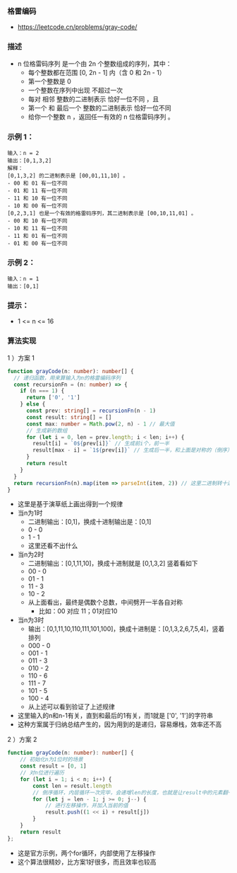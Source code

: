 ### 格雷编码

- https://leetcode.cn/problems/gray-code/

### 描述

- n 位格雷码序列 是一个由 2n 个整数组成的序列，其中：
  * 每个整数都在范围 [0, 2n - 1] 内（含 0 和 2n - 1）
  * 第一个整数是 0
  * 一个整数在序列中出现 不超过一次
  * 每对 相邻 整数的二进制表示 恰好一位不同 ，且
  * 第一个 和 最后一个 整数的二进制表示 恰好一位不同
  * 给你一个整数 n ，返回任一有效的 n 位格雷码序列 。

### 示例 1：

```
输入：n = 2
输出：[0,1,3,2]
解释：
[0,1,3,2] 的二进制表示是 [00,01,11,10] 。
- 00 和 01 有一位不同
- 01 和 11 有一位不同
- 11 和 10 有一位不同
- 10 和 00 有一位不同
[0,2,3,1] 也是一个有效的格雷码序列，其二进制表示是 [00,10,11,01] 。
- 00 和 10 有一位不同
- 10 和 11 有一位不同
- 11 和 01 有一位不同
- 01 和 00 有一位不同
```
###  示例 2：

```
输入：n = 1
输出：[0,1]
```

### 提示：

- 1 <= n <= 16

### 算法实现

1 ）方案 1

```ts
function grayCode(n: number): number[] {
  // 递归函数，用来算输入为n的格雷编码序列
  const recursionFn = (n: number) => {
    if (n === 1) {
      return ['0', '1']
    } else {
      const prev: string[] = recursionFn(n - 1)
      const result: string[] = []
      const max: number = Math.pow(2, n) - 1 // 最大值
      // 生成新的数组
      for (let i = 0, len = prev.length; i < len; i++) {
        result[i] = `0${prev[i]}` // 生成前i个，前一半
        result[max - i] = `1${prev[i]}` // 生成后一半，和上面是对称的（倒序）
      }
      return result
    }
  }
  return recursionFn(n).map(item => parseInt(item, 2)) // 这里二进制转十进制
}
```

- 这里是基于演草纸上画出得到一个规律
- 当n为1时
  * 二进制输出：[0,1]，换成十进制输出是：[0,1]
  * 0 - 0
  * 1 - 1
  * 这里还看不出什么
- 当n为2时
  * 二进制输出：[0,1,11,10]，换成十进制就是 [0,1,3,2] 竖着看如下
  * 00 - 0
  * 01 - 1
  * 11 - 3
  * 10 - 2
  * 从上面看出，最终是偶数个总数，中间劈开一半各自对称
    * 比如：00 对应 11；01对应10
 - 当n为3时
   * 输出：[0,1,11,10,110,111,101,100]，换成十进制是：[0,1,3,2,6,7,5,4]，竖着排列
   * 000 - 0
   * 001 - 1
   * 011 - 3
   * 010 - 2
   * 110 - 6
   * 111 - 7
   * 101 - 5
   * 100 - 4
   * 从上述可以看到验证了上述规律
  - 这里输入的n和n-1有关，直到和最后的1有关，而1就是 ['0', '1']的字符串
  - 这种方案属于归纳总结产生的，因为用到的是递归，容易爆栈，效率还不高
 
 2 ）方案 2

```ts
function grayCode(n: number): number[] {
    // 初始化n为1位时的场景
    const result = [0, 1]
    // 对n位进行遍历
    for (let i = 1; i < n; i++) {
        const len = result.length
        // 倒序循环，内层循环一次完毕，会递增len的长度，也就是让result中的元素翻一倍
        for (let j = len - 1; j >= 0; j--) {
            // 进行左移操作，并加入当前的值
            result.push((1 << i) + result[j])
        }
    }
    return result
};
```

- 这是官方示例，两个for循环，内部使用了左移操作
- 这个算法很精妙，比方案1好很多，而且效率也较高